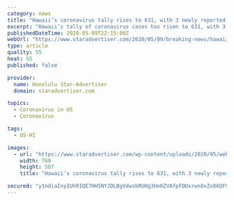 ```yaml
---
category: news
title: "Hawaii’s coronavirus tally rises to 631, with 3 newly reported cases"
excerpt: "Hawaii’s tally of coronavirus cases has risen to 631, with 3 newly reported cases, the state Department of Health announced today."
publishedDateTime: 2020-05-09T22:15:00Z
webUrl: "https://www.staradvertiser.com/2020/05/09/breaking-news/hawaiis-coronavirus-tally-rises-to-631-with-3-newly-reported-cases/"
type: article
quality: 55
heat: 55
published: false

provider:
  name: Honolulu Star-Advertiser
  domain: staradvertiser.com

topics:
  - Coronavirus in US
  - Coronavirus

tags:
  - US-HI

images:
  - url: "https://www.staradvertiser.com/wp-content/uploads/2020/05/web1_20200509_WEB_DRIVETHRU-TESTING.jpg"
    width: 760
    height: 507
    title: "Hawaii’s coronavirus tally rises to 631, with 3 newly reported cases"

secured: "y1ndiaInyIUhRIQE7HH5NYJDLBgVdwsbRUHg3Hn0ZVAfpFQUxrwn8xZx86QFSMEySKHFfBEnnY4Pm+hA79HpJ4PL8LgWp5QI7bIxN6DOcFJ0jiOJ+P+kzDp/9ycNZtMkw+ikfgu2wajtc5YhlSaEbXMriCdZWFHT2IK3b8wvPTxgkMJv/CftTI9LjWqUAJ6Eb7xdNe+kdVML8pFpaeOS7Fv9orB77l13jlY7O66YtiQmze6Q8picp5C6Q1BN9Ew0ETpcud7Lu9f2WKcUKbfAsjGlurOzo9S6tJGnUMQgTtaRAk5s7ngeVSWAkJ2UTLUgfT9+w7jmYLUcnQ5j1MtEKzhW4xRaaoiZb3PygXE+q/+1kP1v+er9FWe3gD19EaoPZYGLm/BJ3rdZuvhuuS7YEE8RoOte2IQrj4TrhihhI1FM312PDtcYcn5oHcOMrEXVLaMeVB/ApG+1lQwizJZzvBnzfmWNiTQ0flplkuZEMho=;AFfCwiOC44g8PA65oQdnQg=="
---
```


